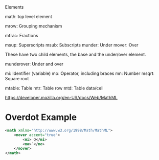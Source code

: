 Elements

math: top level element

mrow: Grouping mechanism

mfrac: Fractions

msup: Superscripts
msub: Subscripts
munder: Under
mover: Over

These have two child elements, the base and the under/over element.

munderover: Under and over

mi: Identifier (variable)
mo: Operator, including braces
mn: Number
msqrt: Square root

mtable: Table
mtr: Table row
mtd: Table data/cell

<https://developer.mozilla.org/en-US/docs/Web/MathML>

# Overdot Example

```xml
<math xmlns="http://www.w3.org/1998/Math/MathML">
    <mover accent="true">
        <mi> Q</mi>
        <mo>˙</mo>
    </mover>
</math>
```
